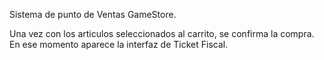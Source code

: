 Sistema de punto de Ventas GameStore.

Una vez con los articulos seleccionados al carrito, se confirma la compra. En ese momento aparece la interfaz de Ticket Fiscal.
